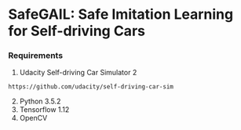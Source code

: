 # SafeGAIL: Safe Imitation Learning for Self-driving Cars

### Requirements
1. Udacity Self-driving Car Simulator 2
```
https://github.com/udacity/self-driving-car-sim
```
2. Python 3.5.2
3. Tensorflow 1.12
4. OpenCV
